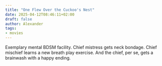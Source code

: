 ```yaml
---
title: "One Flew Over the Cuckoo's Nest"
date: 2025-04-12T08:46:11+02:00
draft: false
author: Alexander
tags:
- movies
---
```


Exemplary mental BDSM facility.
Chief mistress gets neck bondage.
Chief mischief learns a new breath play exercise.
And the chief, per se, gets a brainwash with a happy ending.
